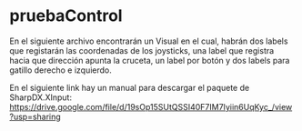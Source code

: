 # pruebaControl
 En el siguiente archivo encontrarán un Visual en el cual, habrán dos labels que registarán las coordenadas de los joysticks, una label que registra hacia que dirección apunta la cruceta, un label por botón y dos labels para gatillo derecho e izquierdo.

 En el siguiente link hay un manual para descargar el paquete de SharpDX.XInput:
 https://drive.google.com/file/d/19sOp15SUtQSSI40F7IM7Iyiin6UqKyc_/view?usp=sharing